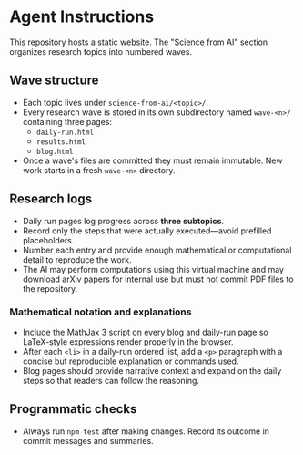# Agent Instructions

This repository hosts a static website. The "Science from AI" section organizes research topics into numbered waves.

## Wave structure
- Each topic lives under `science-from-ai/<topic>/`.
- Every research wave is stored in its own subdirectory named `wave-<n>/` containing three pages:
  - `daily-run.html`
  - `results.html`
  - `blog.html`
- Once a wave's files are committed they must remain immutable. New work starts in a fresh `wave-<n>` directory.

## Research logs
- Daily run pages log progress across **three subtopics**.
- Record only the steps that were actually executed—avoid prefilled placeholders.
- Number each entry and provide enough mathematical or computational detail to reproduce the work.
- The AI may perform computations using this virtual machine and may download arXiv papers for internal use but must not commit PDF files to the repository.

### Mathematical notation and explanations
- Include the MathJax 3 script on every blog and daily-run page so LaTeX-style expressions render properly in the browser.
- After each `<li>` in a daily-run ordered list, add a `<p>` paragraph with a concise but reproducible explanation or commands used.
- Blog pages should provide narrative context and expand on the daily steps so that readers can follow the reasoning.

## Programmatic checks
- Always run `npm test` after making changes. Record its outcome in commit messages and summaries.
